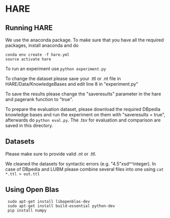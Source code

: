 # HARE
## Running HARE
We use the anaconda package. To make sure that you have all the required packages, install anaconda and do
```
conda env create -f hare.yml
source activate hare
```
To run an experiment use `python experiment.py`

To change the dataset please save your .ttl or .nt file in HARE/Data/KnowledgeBases and edit line 8 in "experiment.py"

To save the results please change the "saveresults" parameter in the hare and pagerank function to "true".

To prepare the evaluation dataset, please download the required DBpedia knowledge bases and run the experiment on them with "saveresults = true", afterwards do `python eval.py`. The .tsv for evaluation and comparison are saved in this directory.

## Datasets
Please make sure to provide valid .nt or .ttl.

We cleaned the datasets for syntactic errors (e.g. "4.5"xsd^^integer).
In case of DBpedia and LUBM please combine several files into one using `cat *.ttl > out.ttl`


## Using Open Blas

```
 sudo apt-get install libopenblas-dev
 sudo apt-get install build-essential python-dev
 pip install numpy

```
